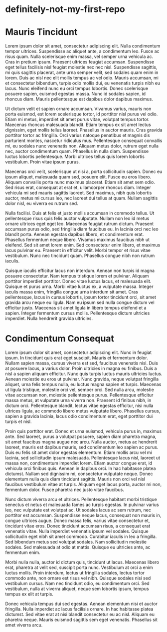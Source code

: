 # definitely-not-my-first-repo
<!DOCTYPE html>
<html>

<head>
  <title>CIS*1250 Template</title>
  <meta name="google" content="notranslate">
</head>

<body>
  <h1>Mauris Tincidunt</h1>
  <p>Lorem ipsum dolor sit amet, consectetur adipiscing elit. Nulla condimentum tempor ultrices. Suspendisse ac aliquet
    ante, a condimentum leo. Fusce ac risus quam. Nulla scelerisque enim massa, vel semper urna vehicula ac. Cras in
    pretium ipsum. Praesent ultrices feugiat accumsan. Suspendisse eget tellus facilisis nisl feugiat molestie nec nec
    nisl. Suspendisse sagittis, mi quis sagittis placerat, ante urna semper velit, sed sodales quam enim in lorem. Duis
    ac nisl nec elit mollis tempus ac vel odio. Mauris accumsan, mi et consectetur bibendum, turpis odio mollis dui, eu
    venenatis turpis nibh eu lacus. Nunc eleifend nunc eu orci tempus lobortis. Donec scelerisque posuere sapien,
    euismod egestas massa. Nunc id sodales sapien, id rhoncus diam. Mauris pellentesque est dapibus dolor dapibus
    maximus.</p>
  <p>Ut dictum velit et sapien ornare accumsan. Vivamus varius, mauris non porta euismod, est lorem scelerisque tortor,
    id porttitor nisl purus vel odio. Etiam mi metus, imperdiet sit amet purus vitae, volutpat tempus tortor. Maecenas
    rhoncus malesuada blandit. Etiam tempus ex sit amet lectus dignissim, eget mollis tellus laoreet. Phasellus in
    auctor mauris. Cras gravida porttitor tortor ac fringilla. Orci varius natoque penatibus et magnis dis parturient
    montes, nascetur ridiculus mus. Pellentesque consequat convallis mi, eu sodales nunc venenatis non. Aliquam metus
    dolor, rutrum eget nulla nec, auctor condimentum quam. Phasellus in nulla diam. Suspendisse luctus lobortis
    pellentesque. Morbi ultrices tellus quis lorem lobortis vestibulum. Proin vitae ipsum purus.</p>
  <p>Maecenas orci velit, scelerisque ut nisi a, porta sollicitudin sapien. Donec eu ipsum aliquet, malesuada quam sed,
    posuere elit. Fusce eu eros libero. Aliquam convallis porta nunc maximus placerat. Etiam sit amet sem odio. Sed
    risus erat, consequat at erat et, ullamcorper rhoncus diam. Integer vehicula mi sed mauris sagittis laoreet. Sed
    maximus, nibh quis lobortis auctor, metus mi cursus leo, nec laoreet dui tellus at quam. Nullam sagittis dolor nisl,
    eu viverra ex rutrum sed.</p>
  <p>Nulla facilisi. Duis at felis et justo mollis accumsan in commodo tellus. Ut pellentesque risus quis felis auctor
    vulputate. Nullam non leo id metus ornare ultrices eget eget leo. Maecenas feugiat rutrum dictum. Praesent accumsan
    purus odio, sed fringilla diam faucibus eu. In lacinia orci nec leo blandit porta. Aenean egestas dapibus libero, et
    condimentum erat. Phasellus fermentum neque libero. Vivamus maximus faucibus nibh ut eleifend. Sed sit amet lorem
    enim. Sed consectetur enim libero, et maximus lacus pulvinar eu. Praesent in efficitur velit. Morbi tempor et risus
    vitae vestibulum. Nunc nec tincidunt quam. Phasellus congue nibh non rutrum iaculis.</p>
  <p>Quisque iaculis efficitur lacus non interdum. Aenean non turpis id magna posuere consectetur. Nam tempus tristique
    lorem et pulvinar. Aliquam porttitor imperdiet porttitor. Donec vitae luctus lacus, et malesuada elit. Quisque et
    purus urna. Morbi vitae luctus ex, a vulputate massa. Integer iaculis massa enim, fringilla congue urna interdum sit
    amet. Cras pellentesque, lacus in cursus lobortis, ipsum tortor tincidunt orci, sit amet gravida arcu neque eu
    ligula. Nam eu ipsum sed nulla congue dictum vel efficitur justo. Maecenas sit amet ligula in libero tempus eleifend
    et a sapien. Integer fermentum cursus mollis. Pellentesque dictum ultricies imperdiet. Nulla hendrerit gravida
    ultricies.</p>
  <h1>Condimentum Consequat</h1>
  <p>Lorem ipsum dolor sit amet, consectetur adipiscing elit. Nunc in feugiat ipsum. In tincidunt quis erat eget
    suscipit. Mauris et fermentum dolor. Nullam sapien massa, cursus viverra est sed, faucibus venenatis nisl. Duis at
    posuere lacus, a varius dolor. Proin ultricies in magna eu finibus. Duis a nisl a sapien aliquam efficitur. Nunc
    quis turpis luctus mauris ultricies luctus. Aenean molestie eu eros ut pulvinar. Nunc gravida, neque volutpat
    fringilla aliquet, urna felis tempus nulla, eu luctus magna sapien et turpis. Maecenas ut ligula tristique, molestie
    orci vel, semper orci. Sed nulla arcu, molestie vitae accumsan non, molestie pellentesque purus. Pellentesque
    efficitur massa metus, at vulputate urna viverra non. Praesent id finibus nibh, in dictum orci. Pellentesque
    blandit, lectus vitae egestas efficitur, nisi nulla ultrices ligula, ac commodo libero metus vulputate libero.
    Phasellus cursus, sapien a gravida lacinia, lacus odio condimentum erat, eget porttitor dui turpis et nisl.</p>
  <p>Proin quis porttitor erat. Donec et urna euismod, vehicula purus in, maximus ante. Sed laoreet, purus a volutpat
    posuere, sapien diam pharetra magna, sit amet faucibus magna augue nec arcu. Nulla auctor, metus ac hendrerit
    laoreet, mauris est dapibus mauris, sed condimentum leo sapien ac purus. Duis eu felis sit amet dolor egestas
    elementum. Etiam mollis arcu vel mi lacinia, sed sollicitudin ipsum malesuada. Pellentesque lacus nisl, laoreet ut
    massa non, condimentum imperdiet lorem. Etiam auctor congue erat, id vehicula orci finibus quis. Aenean in dapibus
    orci. In hac habitasse platea dictumst. Nullam sed dignissim mi, consectetur vulputate neque. Donec elementum nulla
    quis diam tincidunt sagittis. Mauris non orci vel nisl faucibus vestibulum vitae at turpis. Aliquam eget lacus
    porta, auctor mi non, fermentum dolor. Fusce pharetra nec justo vitae faucibus.</p>
  <p>Nunc dictum viverra arcu et ultrices. Pellentesque habitant morbi tristique senectus et netus et malesuada fames ac
    turpis egestas. In pulvinar varius leo, nec vulputate est volutpat ac. Ut sodales lacus ac sem rutrum, nec porttitor
    est accumsan. Suspendisse neque lacus, consequat non mauris in, congue ultrices augue. Donec massa felis, varius
    vitae consectetur et, tincidunt vitae eros. Donec tincidunt accumsan risus, a consequat erat venenatis vitae. Nulla
    imperdiet venenatis ipsum vel sodales. Quisque sollicitudin eget nibh sit amet commodo. Curabitur iaculis in leo a
    fringilla. Sed bibendum metus sed volutpat sodales. Nam sollicitudin molestie sodales. Sed malesuada at odio at
    mattis. Quisque eu ultricies ante, ac fermentum enim.</p>
  <p>Morbi nulla nulla, auctor id dictum quis, tincidunt ut lacus. Maecenas libero erat, pharetra at velit sed, suscipit
    porta nunc. Vestibulum at orci a enim luctus mollis. Proin interdum, lectus ut fringilla sodales, lectus tortor
    commodo ante, non ornare est risus vel nibh. Quisque sodales nisi sed vestibulum cursus. Nam nec tincidunt odio, eu
    condimentum orci. Sed vestibulum, nulla at viverra aliquet, neque sem lobortis ipsum, tempus tempus ex elit at
    turpis.</p>
  <p>Donec vehicula tempus dui sed egestas. Aenean elementum nisi et auctor fringilla. Nulla imperdiet ac lacus
    facilisis ornare. In hac habitasse platea dictumst. Sed vitae erat at nisi blandit consectetur eu ac nisl. Aliquam
    eu pharetra neque. Mauris euismod sagittis sem eget venenatis. Phasellus sit amet viverra arcu.</p>
</body>

</html>
